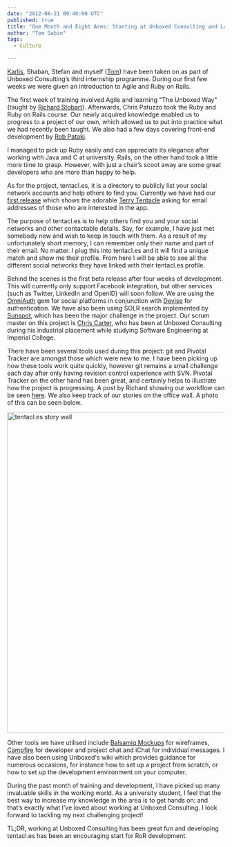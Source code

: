 ```yaml
---
date: "2012-08-21 09:40:00 UTC"
published: true
title: "One Month and Eight Arms: Starting at Unboxed Consulting and Launching tentacl.es"
author: "Tom Sabin"
tags:
  - Culture

---
```


[Karlis](/people/karlis-venters), Shaban, Stefan and myself ([Tom](/people#tom-sabin)) have been taken on as part of Unboxed Consulting’s third internship programme. During our first few weeks we were given an introduction to Agile and Ruby on Rails.

The first week of training involved Agile and learning "The Unboxed Way" (taught by [Richard Stobart](/people#richard-stobart)). Afterwards, Chris Patuzzo took the Ruby and Ruby on Rails course. Our newly acquired knowledge enabled us to progress to a project of our own, which allowed us to put into practice what  we had recently been taught. We also had a few days covering front-end development by [Rob Pataki](/people/robert-pataki).

I managed to pick up Ruby easily and can appreciate its elegance after working with Java and C at university. Rails, on the other hand took a little more time to grasp. However, with just a chair’s scoot away are some great developers who are more than happy to help.

As for the project, tentacl.es, it is a directory to publicly list your social network accounts and help others to find you. Currently we have had our [first release](http://tentacl.es/) which shows the adorable [Terry Tentacle](https://twitter.com/TerryTentacle) asking for email addresses of those who are interested in the app.

The purpose of tentacl.es is to help others find you and your social networks and other contactable details. Say, for example, I have just met somebody new and wish to keep in touch with them. As a result of my unfortunately short memory, I can remember only their name and part of their email. No matter. I plug this into tentacl.es and it will find a unique match and show me their profile. From here I will be able to see all the different social networks they have linked with their tentacl.es profile.

Behind the scenes is the first beta release after four weeks of development. This will currently only support Facebook integration, but other services (such as Twitter, LinkedIn and OpenID) will soon follow. We are using the [OmniAuth](https://github.com/intridea/omniauth) gem for social platforms in conjunction with [Devise](https://github.com/plataformatec/devise) for authentication. We have also been using SOLR search implemented by [Sunspot](http://sunspot.github.com/), which has been the major challenge in the project. Our scrum master on this project is [Chris Carter](/people#chris-carter), who has been at Unboxed Consulting during his industrial placement while studying Software Engineering at Imperial College.

There have been several tools used during this project: git and Pivotal Tracker are amongst those which were new to me. I have been picking up how these tools work quite quickly, however git remains a small challenge each day after only having revision control experience with SVN. Pivotal Tracker on the other hand has been great, and certainly helps to illustrate how the project is progressing. A post by Richard showing our workflow can be seen [here](/blog/pivotal-tracker-workflow). We also keep track of our stories on the office wall. A photo of this can be seen below.

<img alt='tentacl.es story wall' src='http://f.cl.ly/items/1V2j3z163i31370k380M/tentacles-wall.jpg' style='width: 580px; height: 740px'/>

Other tools we have utilised include [Balsamiq Mockups](http://www.balsamiq.com/products/mockups) for wireframes, [Campfire](http://campfirenow.com/) for developer and project chat and iChat for individual messages. I have also been using Unboxed's wiki which provides guidance for numerous occasions, for instance how to set up a project from scratch, or how to set up the development environment on your computer.

During the past month of training and development, I have picked up many invaluable skills in the working world. As a university student, I feel that the best way to increase my knowledge in the area is to get hands on: and that’s exactly what I’ve loved about working at Unboxed Consulting. I look forward to tackling my next challenging project!

TL;DR, working at Unboxed Consulting has been great fun and developing tentacl.es has been an encouraging start for RoR development.

